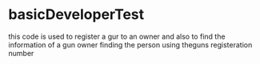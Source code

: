 # basicDeveloperTest
this code is used to register a gur to an owner and also to find the information of a gun owner 
finding the person using theguns registeration number
